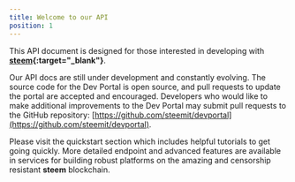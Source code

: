 ```yaml
---
title: Welcome to our API
position: 1
---
```


This API document is designed for those interested in developing with **[steem](http://steem.io){:target="_blank"}**. 

Our API docs are still under development and constantly evolving.
The source code for the Dev Portal is open source, and pull requests to update the portal are accepted and encouraged.
Developers who would like to make additional improvements to the Dev Portal may submit pull requests to the GitHub repository: [https://github.com/steemit/devportal](https://github.com/steemit/devportal).


Please visit the quickstart section which includes helpful tutorials to get going quickly.
More detailed endpoint and advanced features are available in services for building robust platforms on the amazing and censorship resistant **steem** blockchain.  
